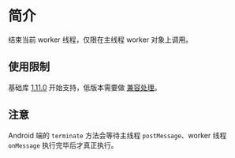 # 简介

结束当前 worker 线程，仅限在主线程 worker 对象上调用。

## 使用限制

基础库 [1.11.0](https://opendocs.alipay.com/mini/framework/lib) 开始支持，低版本需要做 [兼容处理](https://docs.alipay.com/mini/framework/compatibility)。

## 注意

Android 端的 `terminate` 方法会等待主线程 `postMessage`、worker 线程 `onMessage` 执行完毕后才真正执行。
